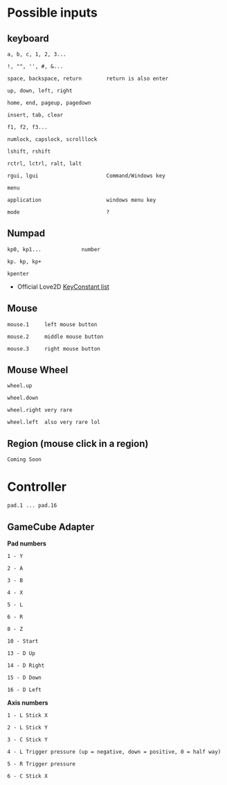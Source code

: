 # Possible inputs

## keyboard

	a, b, c, 1, 2, 3...

	!, "", '', #, &...

	space, backspace, return 		return is also enter

	up, down, left, right

	home, end, pageup, pagedown

	insert, tab, clear

	f1, f2, f3...

	numlock, capslock, scrolllock

	lshift, rshift

	rctrl, lctrl, ralt, lalt

	rgui, lgui						Command/Windows key

	menu						

	application						windows menu key

	mode 							?


## Numpad

	kp0, kp1...				number

	kp. kp, kp+

	kpenter

* Official Love2D [KeyConstant list](https://love2d.org/wiki/KeyConstant)

## Mouse

	mouse.1		left mouse button

	mouse.2		middle mouse button

	mouse.3 	right mouse button

## Mouse Wheel

	wheel.up

	wheel.down

	wheel.right	very rare

	wheel.left	also very rare lol

## Region			(mouse click in a region)

	Coming Soon

# Controller

	pad.1 ... pad.16

## GameCube Adapter

**Pad numbers**

	1 - Y

	2 - A 

	3 - B 

	4 - X

	5 - L

	6 - R

	8 - Z

	10 - Start

	13 - D Up

	14 - D Right

	15 - D Down

	16 - D Left

**Axis numbers**

	1 - L Stick X

	2 - L Stick Y

	3 - C Stick Y

	4 - L Trigger pressure (up = negative, down = positive, 0 = half way)

	5 - R Trigger pressure

	6 - C Stick X
